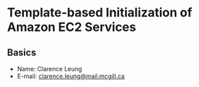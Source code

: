 Template-based Initialization of Amazon EC2 Services
====================================================

Basics
------

  - Name: Clarence Leung
  - E-mail: clarence.leung@mail.mcgill.ca

